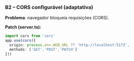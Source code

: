 ### B2 – CORS configurável (adaptativa)

**Problema**: navegador bloqueia requisições (CORS).

**Patch (server.ts):**
```ts
import cors from 'cors'
app.use(cors({
  origin: process.env.WEB_URL ?? 'http://localhost:5173',
  methods: ['GET','POST','PATCH']
}))
```